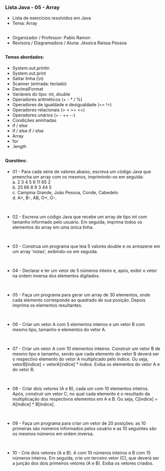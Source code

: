 ### Lista Java - 05 - Array

- Lista de exercícios resolvidos em Java
- Tema: Array

##

- Organizador / Professor: Pablo Ramon
- Revisora / Diagramadora / Aluna: Jéssica Raissa Pessoa

##

#### Temas abordados:

- System.out.println
- System.out.print
- Saltar linha (\n)
- Scanner (entrada: teclado)
- DecimalFormat
- Variáveis do tipo: int, double
- Operadores aritméticos (+ - * / %)
- Operadores de igualdade e desigualdade (== !=)
- Operadores relacionais (> < >= <=)
- Operadores unários (+ - ++ --)
- Condições aninhadas
- if / else
- if / else if / else
- Array
- for
- .length

##

#### Questões:

- 01 - Para cada série de valores abaixo, escreva um código Java que preencha um array com os mesmos, imprimindo-os em seguida:
       <br>a. 2 3 4 5 6 11 65 2
       <br>b. 25 66 8 9 3 44 5
       <br>c. Campina Grande, João Pessoa, Conde, Cabedelo
       <br>d. A+, B-, AB, O+, O-.

<br>

- 02 - Escreva um código Java que recebe um array de tipo int com tamanho informado pelo usuário. Em seguida, imprima todos os elementos do array em uma única linha.

<br>

- 03 - Construa um programa que leia 5 valores double e os armazene em um array 'notas', exibindo-os em seguida.

<br>

- 04 - Declarar e ler um vetor de 5 números inteiro e, após, exibir o vetor na ordem inversa dos elementos digitados.

<br>

- 05 - Faça um programa para gerar um array de 30 elementos, onde cada elemento corresponde ao quadrado de sua posição. Depois imprima os elementos resultantes.

<br>

- 06 - Criar um vetor A com 5 elementos inteiros e um vetor B com mesmo tipo, tamanho e elementos do vetor A.

<br>

- 07 - Criar um vetor A com 10 elementos inteiros. Construir um vetor B de mesmo tipo e tamanho, sendo que cada elemento do vetor B deverá ser o respectivo elemento do vetor A multiplicado pelo índice. Ou seja, vetorB[indice] = vetorA[indice] * indice. Exiba os elementos do vetor A e do vetor B.

<br>

- 08 - Criar dois vetores (A e B), cada um com 10 elementos inteiros. Após, construir um vetor C, no qual cada elemento é o resultado da multiplicação dos respectivos elementos em A e B. Ou seja, C[indice] = A[indice] * B[indice].

<br>

- 09 - Faça um programa para criar um vetor de 20 posições: as 10 primeiras são números informados pelos usuário e as 10 seguintes são os mesmos números em ordem inversa.

<br>

- 10 - Crie dois vetores (A e B). A com 10 números inteiros e B com 15 números inteiros. Em seguida, crie um terceiro vetor (C), que deverá ser a junção dos dois primeiros vetores (A e B). Exiba os vetores criados.
